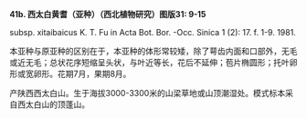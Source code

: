 **41b. 西太白黄耆（亚种）（西北植物研究）图版31: 9-15**

subsp. xitaibaicus K. T. Fu in Acta Bot. Bor. -Occ. Sinica 1 (2): 17. f. 1-9. 1981.

本亚种与原亚种的区别在于，本亚种的体形常较矮，除了萼齿内面和口部外，无毛或近无毛；总状花序短缩呈头状，与叶近等长，花后不延伸；苞片椭圆形；托叶卵形或宽卵形。花期7月，果期8月。

产陕西西太白山。生于海拔3000-3300米的山梁草地或山顶潮湿处。模式标本采自西太白山的顶蓬山。
